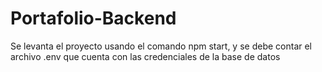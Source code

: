 # Portafolio-Backend
Se levanta el proyecto usando el comando npm start, y se debe contar el archivo .env que cuenta con las credenciales de la base de datos
